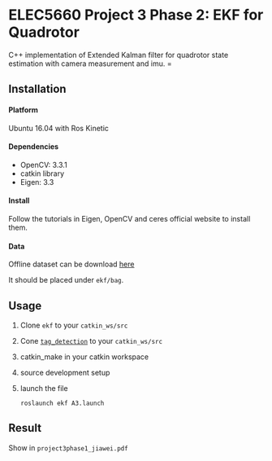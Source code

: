 # ELEC5660 Project 3 Phase 2: EKF for Quadrotor

C++ implementation of Extended Kalman filter for quadrotor state estimation with camera measurement and imu. =

## Installation

#### Platform

Ubuntu 16.04 with Ros Kinetic

#### Dependencies

* OpenCV: 3.3.1
* catkin library
* Eigen: 3.3

#### Install

Follow the tutorials in Eigen, OpenCV and ceres official website to install them.

#### Data

Offline dataset can be download [here]()

It should be placed under `ekf/bag`.

## Usage

1. Clone `ekf`  to your `catkin_ws/src` 

2. Cone [`tag_detection`](https://github.com/Garyandtang/ELEC5660-2021/tree/main/project2/project2phase1/tag_detector) to your `catkin_ws/src` 

3. catkin_make in your catkin workspace

4. source development setup

5. launch the file

   ```shell
   roslaunch ekf A3.launch
   ```

## Result

Show in `project3phase1_jiawei.pdf`

